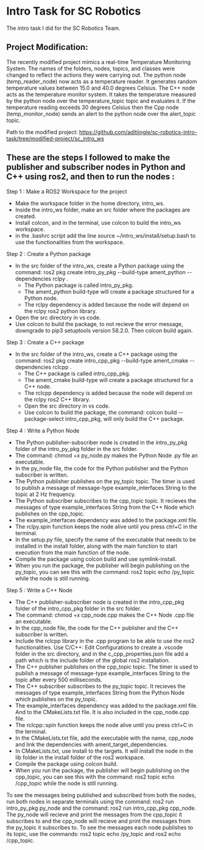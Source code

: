 # Intro Task for SC Robotics
The intro task I did for the SC Robotics Team.

## Project Modification:
The recently modified project mimics a real-time Temperature Monitoring System.
The names of the folders, nodes, topics, and classes were changed to reflect the actions they were carrying out.
The python node (temp_reader_node) now acts as a temperature reader. It generates random temperature values between 15.0 and 40.0 degrees Celsius.
The C++ node acts as the temperature monitor system. It takes the temperature measured by the python node over the temperature_topic topic and evaluates it. If the temperature reading exceeds 30 degrees Celsius then the Cpp node (temp_monitor_node) sends an alert to the python node over the alert_topic topic.

Path to the modified project: https://github.com/aditiingle/sc-robotics-intro-task/tree/modified-project/sc_intro_ws




## These are the steps I followed to make the publisher and subscriber nodes in Python and C++ using ros2, and then to run the nodes :

Step 1 : Make a ROS2 Workspace for the project
  - Make the workspace folder in the home directory, intro_ws.
  - Inside the intro_ws folder, make an src folder where the packages are created.
  - Install colcon, and in the terminal, use colcon to build the intro_ws workspace.
  - in the .bashrc script add the line source ~/intro_ws/install/setup.bash to use the functionalities from the workspace.

Step 2 : Create a Python package
  - In the src folder of the intro_ws, create a Python package using the command: ros2 pkg create intro_py_pkg --build-type ament_python --dependencies rclpy .
    - The Python package is called intro_py_pkg.
    - The ament_python build-type will create a package structured for a Python node.
    - The rclpy dependency is added because the node will depend on the rclpy ros2 python library.
  - Open the src directory in vs code.
  - Use colcon to build the package, to not recieve the error message, downgrade to pip3 setuptools version 58.2.0. Then colcon build again.
    
Step 3 : Create a C++ package
- In the src folder of the intro_ws, create a C++ package using the command: ros2 pkg create intro_cpp_pkg --build-type ament_cmake --dependencies rclcpp .
    - The C++ package is called intro_cpp_pkg.
    - The ament_cmake build-type will create a package structured for a C++ node.
    - The rclcpp dependency is added because the node will depend on the rclpy ros2 C++ library.
  - Open the src directory in vs code.
  - Use colcon to build the package, the command: colcon build --package-select intro_cpp_pkg, will only build the C++ package.

Step 4 : Write a Python Node
  - The Python publisher-subscriber node is created in the intro_py_pkg folder of the intro_py_pkg folder in the src folder.
  - The command: chmod +x py_node.py makes the Python Node .py file an executable.
  - In the py_node file, the code for the Python publisher and the Python subscriber is written.
  - The Python publisher publishes on the py_topic topic. The timer is used to publish a message of message-type example_interfaces String to the topic at 2 Hz frequency.
  - The Python subscriber subscribes to the cpp_topic topic. It recieves the messages of type example_interfaces String from the C++ Node which publishes on the cpp_topic.
  - The example_interfaces dependency was added to the package.xml file.
  - The rclpy.spin function keeps the node alive until you press ctrl+C in the terminal.
  - In the setup.py file, specify the name of the executable that needs to be installed in the install folder, along with the main function to start execution from the main function of the node.
  - Compile the package using colcon build and use symlink-install.
  - When you run the package, the publisher will begin publishing on the py_topic, you can see this with the command: ros2 topic echo /py_topic while the node is still running.

Step 5 : Write a C++ Node 
  - The C++ publisher-subscriber node is created in the intro_cpp_pkg folder of the intro_cpp_pkg folder in the src folder.
  - The command: chmod +x cpp_node.cpp makes the C++ Node .cpp file an executable.
  - In the cpp_node file, the code for the C++ publisher and the C++ subscriber is written.
  - Include the rclcpp library in the .cpp program to be able to use the ros2 functionalities. Use C/C++: Edit Configurations to create a .vscode folder in the src directory, and in the c_cpp_properties.json file add a path which is the include folder of the global ros2 installation.
  - The C++ publisher publishes on the cpp_topic topic. The timer is used to publish a message of message-type example_interfaces String to the topic after every 500 milliseconds.
  - The C++ subscriber subscribes to the py_topic topic. It recieves the messages of type example_interfaces String from the Python Node which publishes on the py_topic.
  - The example_interfaces dependency was added to the package.xml file. And to the CMakeLists.txt file. It is also included in the cpp_node.cpp file.
  - The rclcpp::spin function keeps the node alive until you press ctrl+C in the terminal.
  - In the CMakeLists.txt file, add the executable with the name, cpp_node and link the dependencies with ament_target_dependencies.
  - In CMakeLists.txt, use install to the targets. It will install the node in the lib folder in the install folder of the ros2 workspace.
  - Compile the package using colcon build.
  - When you run the package, the publisher will begin publishing on the cpp_topic, you can see this with the command: ros2 topic echo /cpp_topic while the node is still running.

To see the messages being published and subscribed from both the nodes, run both nodes in separate terminals using the command: ros2 run intro_py_pkg py_node and the command: ros2 run intro_cpp_pkg cpp_node. The py_node will recieve and print the messages from the cpp_topic it subscribes to and the cpp_node will recieve and print the messages from the py_topic it subscribes to. To see the messages each node publishes to its topic, use the commands: ros2 topic echo /py_topic and ros2 echo /cpp_topic.
